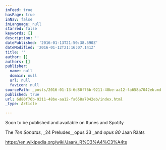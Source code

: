 ```yaml
---
inFeed: true
hasPage: true
inNav: false
inLanguage: null
starred: false
keywords: []
description: ''
datePublished: '2016-01-13T21:50:38.590Z'
dateModified: '2016-01-12T21:16:07.141Z'
title: ''
author: []
authors: []
publisher:
  name: null
  domain: null
  url: null
  favicon: null
sourcePath: _posts/2016-01-13-6d80f76b-9211-48be-aa12-fa658a7042eb.md
published: true
url: 6d80f76b-9211-48be-aa12-fa658a7042eb/index.html
_type: Article

---
```

Soon to be published and available on Itunes and Spotify

The _Ten Sonatas_, _24 Preludes__opus 33 _and _opus 80_ Jaan Rääts 

https://en.wikipedia.org/wiki/Jaan\_R%C3%A4%C3%A4ts